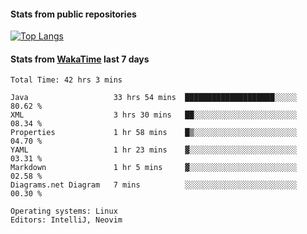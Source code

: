 #### Stats from public repositories

[![Top Langs](https://github-readme-stats.vercel.app/api/top-langs/?username=hyoghurt&layout=compact&exclude_repo=multiserver,docker_compose&langs_count=6)](https://github.com/anuraghazra/github-readme-stats)

#### Stats from [WakaTime](https://wakatime.com/@hyoghurt) last 7 days
<!--START_SECTION:waka-->

```text
Total Time: 42 hrs 3 mins

Java                   33 hrs 54 mins  ████████████████████░░░░░   80.62 %
XML                    3 hrs 30 mins   ██░░░░░░░░░░░░░░░░░░░░░░░   08.34 %
Properties             1 hr 58 mins    █▒░░░░░░░░░░░░░░░░░░░░░░░   04.70 %
YAML                   1 hr 23 mins    ▓░░░░░░░░░░░░░░░░░░░░░░░░   03.31 %
Markdown               1 hr 5 mins     ▓░░░░░░░░░░░░░░░░░░░░░░░░   02.58 %
Diagrams.net Diagram   7 mins          ░░░░░░░░░░░░░░░░░░░░░░░░░   00.30 %

Operating systems: Linux
Editors: IntelliJ, Neovim
```

<!--END_SECTION:waka-->
